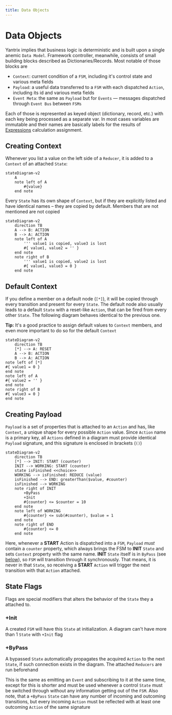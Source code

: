 ```yaml
---
title: Data Objects
---
```


# Data Objects

Yantrix implies that business logic is deterministic and is built upon a single anemic `Data Model`. Framework
controller, meanwhile, consists of small building blocks described as Dictionaries/Records. Most notable of those blocks
are

- `Context`: current condition of a `FSM`, including it's control state and various meta fields
- `Payload`: a useful data transferred to a `FSM` with each dispatched `Action`, including its id and various meta
  fields
- `Event Meta`: the same as `Payload` but for `Events` &mdash; messages dispatched through `Event Bus` between `FSMs`

Each of those is represented as keyed object (dictionary, record, etc.) with each key being processed as a separate var.
In most cases variables are immutable and their names are basically labels for the results
of [Expressions](130_expressions.html) calculation assignment.

## Creating Context

Whenever you list a value on the left side of a `Reducer`, it is added to a `Context` of an attached `State`:

```mermaid
stateDiagram-v2
    A
    note left of A
        #{value}
    end note
```

Every `State` has its own shape of `Context`, but if they are explicitly listed and have identical names &ndash; they
are copied by default. Members that are not mentioned are not copied

```mermaid
stateDiagram-v2
    direction TB
    A --> B: ACTION
    B --> A: ACTION
    note left of A
        ''' value1 is copied, value3 is lost
        #{ value1, value2 = '' }
    end note
    note right of B
        ''' value1 is copied, value2 is lost
        #{ value1, value3 = 0 }
    end note
```

## Default Context

If you define a member on a default node (`[*]`), it will be copied through every transition and present for
every `State`. The default node also usually leads to a default `State` with a reset-like `Action`, that can be fired
from every other `State`. The following diagram behaves identical to the previous one.

**Tip:** It's a good practice to assign default values to `Context` members, and even more important to do so for the
default `Context`

```mermaid
stateDiagram-v2
    direction TB
    [*] --> A: RESET
    A --> B: ACTION
    B --> A: ACTION
note left of [*]
#{ value1 = 0 }
end note
note left of A
#{ value2 = '' }
end note
note right of B
#{ value3 = 0 }
end note
```

## Creating Payload

`Payload` is a set of properties that is attached to an `Action` and has, like `Context`, a unique shape for every
possible `Action` value. Since `Action` name is a primary key, all `Actions` defined in a diagram must provide
identical `Payload` signature, and this signature is enclosed in brackets (`()`)

```mermaid
stateDiagram-v2
    direction TB
    [*] --> INIT: START (counter)
    INIT --> WORKING: START (counter)
    state isFinished <<choice>>
    WORKING --> isFinished: REDUCE (value)
    isFinished --> END: greaterThan($value, #counter)
    isFinished --> WORKING
    note right of INIT
        +ByPass
        +Init
        #{counter} <= $counter = 10
    end note
    note left of WORKING
        #{counter} <= sub(#counter), $value = 1
    end note
    note right of END
        #{counter} <= 0
    end note
```

Here, whenever a **START** Action is dispatched into a `FSM`, `Payload` _must_ contain a `counter` property, which
always brings the FSM to **INIT** `State` and sets `Context` property with the same name. **INIT** `State` itself is
in `ByPass` (see [below](#bypass)), so `FSM` will transition through it synchronously. That means, it is never in
that `State`, so receiving a **START** `Action` will trigger the next transition with that `Action` attached.

## State Flags

Flags are special modifiers that alters the behavior of the `State` they a attached to.

### +Init

A created `FSM` will have this `State` at initialization. A diagram can't have more than 1 `State` with `+Init` flag

### +ByPass

A bypassed `State` automatically propagates the acquired `Action` to the next `State`, if such connection exists in the
diagram. The attached `Reducers` are run beforehand

This is the same as emitting an `Event` and subscribing to it at the same time, except for this is shorter and must be
used whenever a control `State` must be switched through without any information getting out of the `FSM`. Also note,
that a `+ByPass` `State` can have any number of incoming and outcoming transitions, but every incoming `Action` must be
reflected with at least one outcoming `Action` of the same signature

